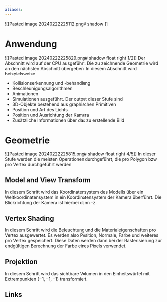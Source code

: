 ```yaml
---
aliases: 
---
```

![[Pasted image 20240222225112.png# shadow ]]
# Anwendung
![[Pasted image 20240222225829.png# shadow float right 1/2]]
Der Abschnitt wird auf der CPU ausgeführt. Die zu zeichnende Geometrie wird an den nächsten Abschnitt übergeben.
In diesem Abschnitt wird beispielsweise
- Kollisionserkennung und -behandlung
- Beschleunigungsalgorithmen
- Animationen
- Simulationen
ausgeführt.
Der output dieser Stufe sind
- 3D-Objekte bestehend aus graphischen Primitiven
- Position und Art des Lichts
- Position und Ausrichtung der Kamera
- Zusätzliche Informationen über das zu erstellende Bild
# Geometrie
![[Pasted image 20240222225815.png# shadow float right 4/5]]
In dieser Stufe werden die meisten Operationen durchgeführt, die pro Polygon bzw pro Vertex durchgeführt werden
## Model and View Transform
In diesem Schritt wird das Koordinatensystem des Modells über ein Weltkoordinatensystem in ein Koordinatensystem der Kamera überführt. Die Blickrichtung der Kamera ist hierbei dann -z.
## Vertex Shading
In diesem Schritt wird die Beleuchtung und die Materialeigenschaften pro Vertex ausgewertet. Es werden also Position, Normale, Farbe und weiteres pro Vertex gespeichert. Diese Daten werden dann bei der Rasterisierung zur endgültigen Berechnung der Farbe eines Pixels verwendet.
## Projektion
In diesem Schritt wird das sichtbare Volumen in den Einheitswürfel mit Extrempunkten $(-1,-1,-1)$ transformiert.
## 


## Links